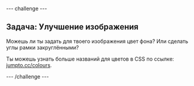 \--- challenge \---

## Задача: Улучшение изображения

Можешь ли ты задать для твоего изображения цвет фона? Или сделать углы рамки закруглёнными?

Ты можешь узнать больше названий для цветов в CSS по ссылке: <a href="http://jumpto.cc/colours" target="_blank">jumpto.cc/colours</a>.

\--- /challenge \---